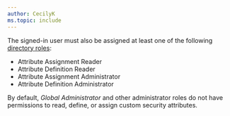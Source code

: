 ```yaml
---
author: CecilyK
ms.topic: include
---
```


The signed-in user must also be assigned at least one of the following [directory roles](/entra/identity/role-based-access-control/permissions-reference?toc=%2Fgraph%2Ftoc.json):

+ Attribute Assignment Reader
+ Attribute Definition Reader
+ Attribute Assignment Administrator
+ Attribute Definition Administrator

By default, *Global Administrator* and other administrator roles do not have permissions to read, define, or assign custom security attributes.